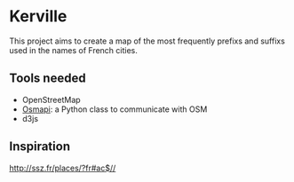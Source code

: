Kerville
============

This project aims to create a map of the most frequently prefixs and suffixs used in the names of French cities.

## Tools needed

* OpenStreetMap
* [Osmapi](http://wiki.openstreetmap.org/wiki/PythonOsmApi): a Python class to communicate with OSM
* d3js

## Inspiration

http://ssz.fr/places/?fr#ac$//
